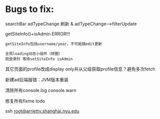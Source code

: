 # Bugs to fix:

searchBar adTypeChange 刷新 & adTypeChange-->filterUpdate

getSiteInfo()+isAdmin ERROR!!!

    getSiteInfo包括username/year，不可能随edit更新

    全局loading动态小组件（转圈）
    刚登录时 等待setSiteInfo isAdmin

其它页面的profile改成display only并从父级获取profile信息？避免多次fetch

新建ad后端报错：JVM版本重装

清除所有console.log console.warn

修复所有fixme todo


ssh root@arrietty.shanghai.nyu.edu
